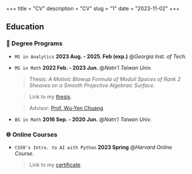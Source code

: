 +++
title = "CV"
description = "CV"
slug = "1"
date = "2023-11-02"
+++

## Education

### 🏫 Degree Programs

- `MS in Analytics` **2023 Aug. - 2025. Feb (exp.)** @_Georgia Inst. of Tech._

- `MS in Math` **2022 Feb. - 2023 Jun.** @_Natn'l Taiwan Univ._

  > Thesis: _A Motivic Blowup Formula of Moduli Spaces of Rank 2 Sheaves on a Smooth Projective Algebraic Surface_.

  > Link to my [thesis](https://doi.org/10.6342/NTU202301040).

  > Advisor: [Prof. Wu-Yen Chuang](http://www.math.ntu.edu.tw/entity_people/entity_people/21516).

- `BS in Math` **2016 Sep. - 2020 Jun.** @_Natn'l Taiwan Univ._

### 🌐 Online Courses

- `CS50's Intro. to AI with Python` **2023 Spring** @_Harvard Online Course_.
  > Link to my [certificate](https://certificates.cs50.io/da3cca83-2a71-4452-8aa2-c8ca7df9f11c.png?size=letter).
